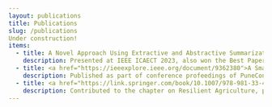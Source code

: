```yaml
---
layout: publications
title: Publications
slug: /publications
Under construction!
items:
  - title: A Novel Approach Using Extractive and Abstractive Summarization for the Genre Classification of Short Text
    description: Presented at IEEE ICAECT 2023, also won the Best Paper Award!
  - title: <a href="https://ieeexplore.ieee.org/document/9362380">A Smart Early Warning System for Disease Outbreak with a Case Study of COVID-19 in India</a>
    description: Published as part of conference profeedings of PuneCon 2020 in IEEE Xplore
  - title: <a href="https://link.springer.com/book/10.1007/978-981-33-4312-2">Open Data for Sustainable Community: Glocalized Sustainable Development Goals</a>
    description: Contributed to the chapter on Resilient Agriculture, published by Springer Nature, 2021
---
```

<br />
<br />
